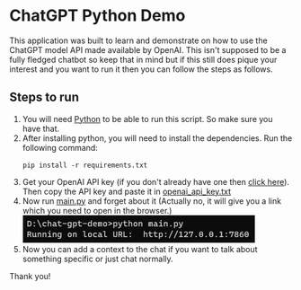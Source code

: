 # ChatGPT Python Demo

This application was built to learn and demonstrate on how to use the ChatGPT model API made available by OpenAI.
This isn't supposed to be a fully fledged chatbot so keep that in mind but if this still does pique your interest and you want to run it then you can follow the steps as follows.

## Steps to run
1. You will need [Python](https://www.python.org/) to be able to run this script. So make sure you have that.
2. After installing python, you will need to install the dependencies.
Run the following command:
    ```
    pip install -r requirements.txt
    ```
3. Get your OpenAI API key (if you don't already have one then [click here](https://platform.openai.com/account/api-keys)). Then copy the API key and paste it in [openai_api_key.txt](./openai_api_key.txt)
4. Now run [main.py](./main.py) and forget about it (Actually no, it will give you a link which you need to open in the browser.)
![local_url](./ims/local_url.png)
5. Now you can add a context to the chat if you want to talk about something specific or just chat normally.

Thank you!